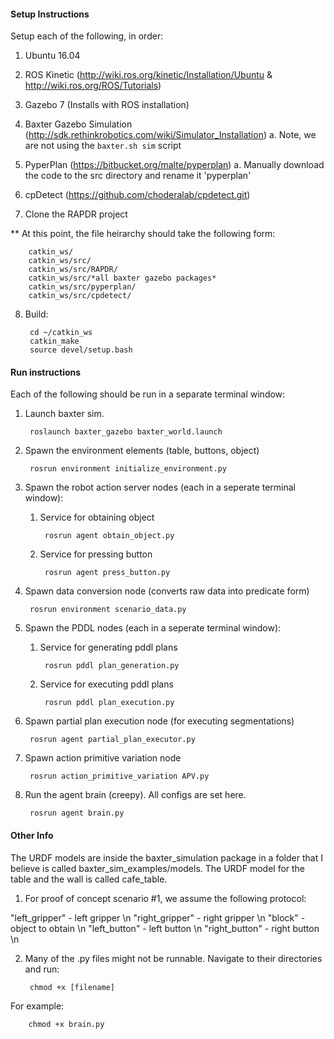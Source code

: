 #### Setup Instructions
Setup each of the following, in order:

1. Ubuntu 16.04

2. ROS Kinetic (http://wiki.ros.org/kinetic/Installation/Ubuntu & http://wiki.ros.org/ROS/Tutorials)

3. Gazebo 7 (Installs with ROS installation) 

4. Baxter Gazebo Simulation (http://sdk.rethinkrobotics.com/wiki/Simulator_Installation)
    a. Note, we are not using the `baxter.sh sim` script

5. PyperPlan (https://bitbucket.org/malte/pyperplan)
   a. Manually download the code to the src directory and rename it 'pyperplan'

6. cpDetect (https://github.com/choderalab/cpdetect.git)

7. Clone the RAPDR project

** At this point, the file heirarchy should take the following form:

        catkin_ws/
        catkin_ws/src/
        catkin_ws/src/RAPDR/
        catkin_ws/src/*all baxter gazebo packages*
        catkin_ws/src/pyperplan/
        catkin_ws/src/cpdetect/

8. Build:

        cd ~/catkin_ws
        catkin_make
        source devel/setup.bash

#### Run instructions
Each of the following should be run in a separate terminal window:

1. Launch baxter sim. 

        roslaunch baxter_gazebo baxter_world.launch

2. Spawn the environment elements (table, buttons, object)

        rosrun environment initialize_environment.py

3. Spawn the robot action server nodes (each in a seperate terminal window):

    1. Service for obtaining object

            rosrun agent obtain_object.py

    2. Service for pressing button

            rosrun agent press_button.py

4. Spawn data conversion node (converts raw data into predicate form)

        rosrun environment scenario_data.py

5. Spawn the PDDL nodes (each in a seperate terminal window):

    1. Service for generating pddl plans

            rosrun pddl plan_generation.py

    2. Service for executing pddl plans

            rosrun pddl plan_execution.py


6. Spawn partial plan execution node (for executing segmentations)

        rosrun agent partial_plan_executor.py

7. Spawn action primitive variation node

        rosrun action_primitive_variation APV.py


8. Run the agent brain (creepy). All configs are set here.

        rosrun agent brain.py


#### Other Info
The URDF models are inside the baxter_simulation package in a folder that I believe is called baxter_sim_examples/models. The URDF model for the table and the wall is called cafe_table. 

1. For proof of concept scenario #1, we assume the following protocol:

"left_gripper" - left gripper \n
"right_gripper" - right gripper \n
"block" - object to obtain \n
"left_button" - left button \n
"right_button" - right button \n

2. Many of the .py files might not be runnable. Navigate to their directories and run:

        chmod +x [filename]
        
For example:

        chmod +x brain.py
        
        


 
